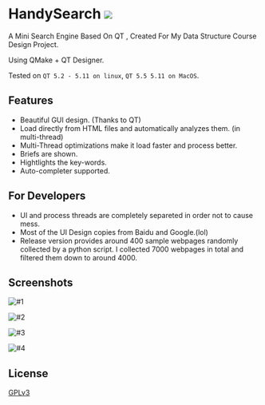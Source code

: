 # HandySearch [![](https://travis-ci.org/yxwangcs/handysearch.svg?branch=master)](https://www.travis-ci.org/yxwangcs/handysearch)

A Mini Search Engine Based On QT , Created For My Data Structure Course Design Project.

Using QMake + QT Designer.

Tested on `QT 5.2 - 5.11 on linux`, `QT 5.5 5.11 on MacOS`. 

## Features
* Beautiful GUI design. (Thanks to QT)
* Load directly from HTML files and automatically analyzes them. (in multi-thread)
* Multi-Thread optimizations make it load faster and process better.
* Briefs are shown.
* Hightlights the key-words.
* Auto-completer supported.

## For Developers
* UI and process threads are completely separeted in order not to cause mess.
* Most of the UI Design copies from Baidu and Google.(lol)
* Release version provides around 400 sample webpages randomly collected by a python script. I collected 7000 webpages in total and filtered them down to around 4000.

## Screenshots

![#1](https://github.com/yxwangcs/handysearch/raw/master/Screenshots/1.png)

![#2](https://github.com/yxwangcs/handysearch/raw/master/Screenshots/2.png)

![#3](https://github.com/yxwangcs/handysearch/raw/master/Screenshots/3.png)

![#4](https://github.com/yxwangcs/handysearch/raw/master/Screenshots/4.png)

## License
[GPLv3](https://github.com/yxwangcs/handysearch/blob/master/LICENSE)
